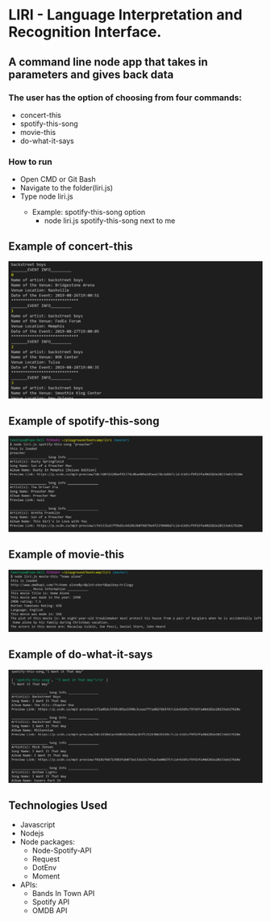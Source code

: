 # LIRI - Language Interpretation and Recognition Interface.

## A command line node app that takes in parameters and gives back data

### The user has the option of choosing from four commands:

- concert-this
- spotify-this-song
- movie-this
- do-what-it-says

### How to run
- Open CMD or Git Bash
- Navigate to the folder(liri.js)
- Type node liri.js <choose a command> <name of artist or band or song>
    - Example: spotify-this-song option
      - node liri.js spotify-this-song next to me

## Example of concert-this

![concert-this image](/img/concertInfo.png)

## Example of spotify-this-song

![concert-this image](/img/spotifyAPI.png)

## Example of movie-this

![concert-this image](/img/movieInfo.png)

## Example of do-what-it-says

![concert-this image](/img/random.png)

## Technologies Used

- Javascript
- Nodejs
- Node packages:
  - Node-Spotify-API
  - Request
  - DotEnv
  - Moment
- APIs:
  - Bands In Town API
  - Spotify API
  - OMDB API
